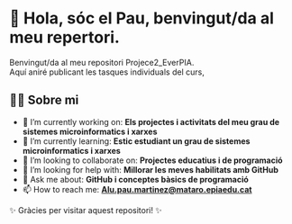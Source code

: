 # 👋 Hola, sóc el Pau, benvingut/da al meu repertori. 

Benvingut/da al meu repositori Projece2_EverPIA.  
Aquí aniré publicant les tasques individuals del curs,

## 🙋‍♂️ Sobre mi

- 🔭 I’m currently working on: **Els projectes i activitats del meu grau de sistemes microinformatics i xarxes**
- 🌱 I’m currently learning: **Estic estudiant un grau de sistemes microinformatics i xarxes**
- 👯 I’m looking to collaborate on: **Projectes educatius i de programació**
- 🤔 I’m looking for help with: **Millorar les meves habilitats amb GitHub**
- 💬 Ask me about: **GitHub i conceptes bàsics de programació**
- 📫 How to reach me: **Alu.pau.martinez@mataro.epiaedu.cat**
  

✨ Gràcies per visitar aquest repositori! ✨
